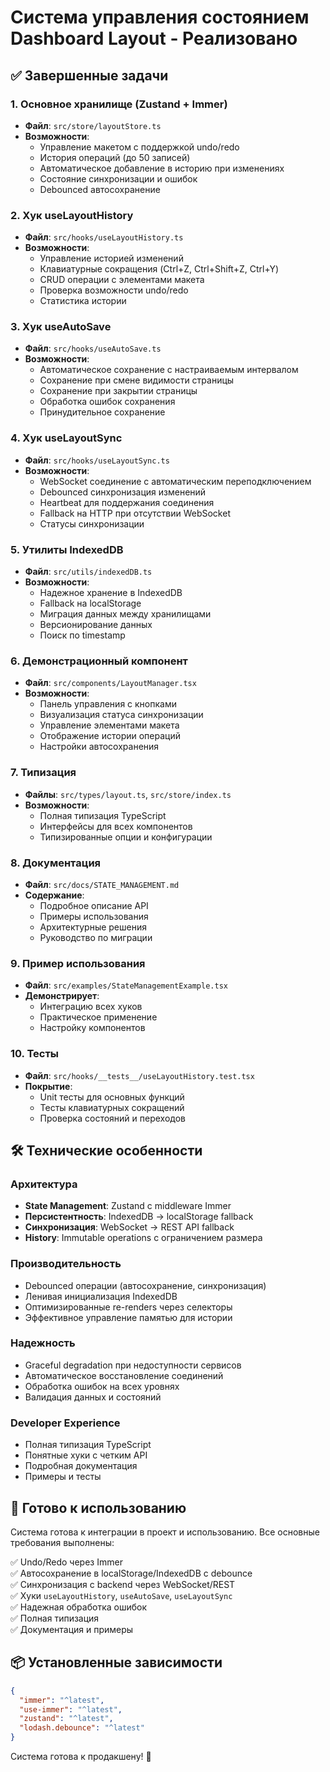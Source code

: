 # Система управления состоянием Dashboard Layout - Реализовано

## ✅ Завершенные задачи

### 1. Основное хранилище (Zustand + Immer)
- **Файл**: `src/store/layoutStore.ts`
- **Возможности**:
  - Управление макетом с поддержкой undo/redo
  - История операций (до 50 записей)
  - Автоматическое добавление в историю при изменениях
  - Состояние синхронизации и ошибок
  - Debounced автосохранение

### 2. Хук useLayoutHistory
- **Файл**: `src/hooks/useLayoutHistory.ts`
- **Возможности**:
  - Управление историей изменений
  - Клавиатурные сокращения (Ctrl+Z, Ctrl+Shift+Z, Ctrl+Y)
  - CRUD операции с элементами макета
  - Проверка возможности undo/redo
  - Статистика истории

### 3. Хук useAutoSave
- **Файл**: `src/hooks/useAutoSave.ts`
- **Возможности**:
  - Автоматическое сохранение с настраиваемым интервалом
  - Сохранение при смене видимости страницы
  - Сохранение при закрытии страницы
  - Обработка ошибок сохранения
  - Принудительное сохранение

### 4. Хук useLayoutSync
- **Файл**: `src/hooks/useLayoutSync.ts`
- **Возможности**:
  - WebSocket соединение с автоматическим переподключением
  - Debounced синхронизация изменений
  - Heartbeat для поддержания соединения
  - Fallback на HTTP при отсутствии WebSocket
  - Статусы синхронизации

### 5. Утилиты IndexedDB
- **Файл**: `src/utils/indexedDB.ts`
- **Возможности**:
  - Надежное хранение в IndexedDB
  - Fallback на localStorage
  - Миграция данных между хранилищами
  - Версионирование данных
  - Поиск по timestamp

### 6. Демонстрационный компонент
- **Файл**: `src/components/LayoutManager.tsx`
- **Возможности**:
  - Панель управления с кнопками
  - Визуализация статуса синхронизации
  - Управление элементами макета
  - Отображение истории операций
  - Настройки автосохранения

### 7. Типизация
- **Файлы**: `src/types/layout.ts`, `src/store/index.ts`
- **Возможности**:
  - Полная типизация TypeScript
  - Интерфейсы для всех компонентов
  - Типизированные опции и конфигурации

### 8. Документация
- **Файл**: `src/docs/STATE_MANAGEMENT.md`
- **Содержание**:
  - Подробное описание API
  - Примеры использования
  - Архитектурные решения
  - Руководство по миграции

### 9. Пример использования
- **Файл**: `src/examples/StateManagementExample.tsx`
- **Демонстрирует**:
  - Интеграцию всех хуков
  - Практическое применение
  - Настройку компонентов

### 10. Тесты
- **Файл**: `src/hooks/__tests__/useLayoutHistory.test.tsx`
- **Покрытие**:
  - Unit тесты для основных функций
  - Тесты клавиатурных сокращений
  - Проверка состояний и переходов

## 🛠 Технические особенности

### Архитектура
- **State Management**: Zustand с middleware Immer
- **Персистентность**: IndexedDB → localStorage fallback
- **Синхронизация**: WebSocket → REST API fallback
- **History**: Immutable operations с ограничением размера

### Производительность
- Debounced операции (автосохранение, синхронизация)
- Ленивая инициализация IndexedDB
- Оптимизированные re-renders через селекторы
- Эффективное управление памятью для истории

### Надежность
- Graceful degradation при недоступности сервисов
- Автоматическое восстановление соединений
- Обработка ошибок на всех уровнях
- Валидация данных и состояний

### Developer Experience
- Полная типизация TypeScript
- Понятные хуки с четким API
- Подробная документация
- Примеры и тесты

## 🚀 Готово к использованию

Система готова к интеграции в проект и использованию. Все основные требования выполнены:

✅ Undo/Redo через Immer  
✅ Автосохранение в localStorage/IndexedDB с debounce  
✅ Синхронизация с backend через WebSocket/REST  
✅ Хуки `useLayoutHistory`, `useAutoSave`, `useLayoutSync`  
✅ Надежная обработка ошибок  
✅ Полная типизация  
✅ Документация и примеры  

## 📦 Установленные зависимости

```json
{
  "immer": "^latest",
  "use-immer": "^latest", 
  "zustand": "^latest",
  "lodash.debounce": "^latest"
}
```

Система готова к продакшену! 🎉
